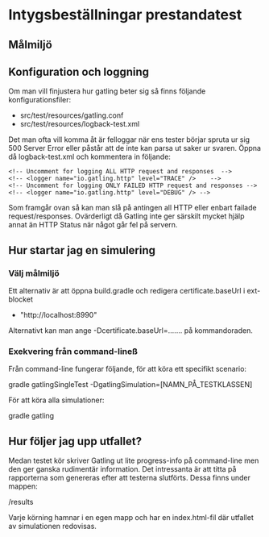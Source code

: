 # Intygsbeställningar prestandatest

## Målmiljö

## Konfiguration och loggning
Om man vill finjustera hur gatling beter sig så finns följande konfigurationsfiler:

- src/test/resources/gatling.conf
- src/test/resources/logback-test.xml

Det man ofta vill komma åt är felloggar när ens tester börjar spruta ur sig 500 Server Error eller påstår att de inte kan parsa ut saker ur svaren. Öppna då logback-test.xml och kommentera in följande:

    <!-- Uncomment for logging ALL HTTP request and responses  -->
    <!-- <logger name="io.gatling.http" level="TRACE" />    -->
    <!-- Uncomment for logging ONLY FAILED HTTP request and responses -->
    <!-- <logger name="io.gatling.http" level="DEBUG" /> -->    
 
Som framgår ovan så kan man slå på antingen all HTTP eller enbart failade request/responses. Ovärderligt då Gatling inte ger särskilt mycket hjälp annat än HTTP Status när något går fel på servern. 

## Hur startar jag en simulering

### Välj målmiljö
Ett alternativ är att öppna build.gradle och redigera certificate.baseUrl i ext-blocket

- "http://localhost:8990"

Alternativt kan man ange -Dcertificate.baseUrl=....... på kommandoraden.

### Exekvering från command-lineß

Från command-line fungerar följande, för att köra ett specifikt scenario:

  gradle gatlingSingleTest -DgatlingSimulation=[NAMN_PÅ_TESTKLASSEN]
  
För att köra alla simulationer:

  gradle gatling


## Hur följer jag upp utfallet?
Medan testet kör skriver Gatling ut lite progress-info på command-line men den ger ganska rudimentär information. Det intressanta är att titta på rapporterna som genereras efter att testerna slutförts. Dessa finns under mappen:

/results

Varje körning hamnar i en egen mapp och har en index.html-fil där utfallet av simulationen redovisas.